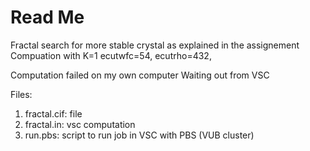 # Read Me

Fractal search for more stable crystal as explained in the assignement
Compuation with
K=1
ecutwfc=54,
ecutrho=432,

Computation failed on my own computer
Waiting out from VSC

Files:
1. fractal.cif: file 
2. fractal.in: vsc computation
3. run.pbs: script to run job in VSC with PBS (VUB cluster)


